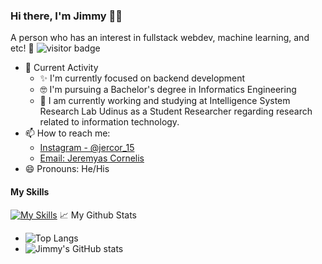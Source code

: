 ### Hi there, I'm Jimmy 👋😉
A person who has an interest in fullstack webdev, machine learning, and etc! 🙌
![visitor badge](https://visitor-badge.glitch.me/badge?page_id=jwenjian.visitor-badge)
- 🎯 Current Activity
  - ✨ I'm currently focused on backend development
  - 🤓 I'm pursuing a Bachelor's degree in Informatics Engineering
  - 📝 I am currently working and studying at Intelligence System Research Lab Udinus as a Student Researcher regarding research related to information technology.
- 📫 How to reach me:
  - [Instagram - @jercor_15](https://instagram.com/jercor_15)
  - [Email: Jeremyas Cornelis](mailto:jeremyasjimi9a@gmail.com)
- 😄 Pronouns: He/His
#### My Skills
[![My Skills](https://skillicons.dev/icons?i=html,css,js,php,py,laravel,bootstrap,figma,github,vscode&theme=light)](https://skillicons.dev)
📈 My Github Stats
 - ![Top Langs](https://github-readme-stats.vercel.app/api/top-langs/?username=jeremyascornelis&layout=compact&langs_count=8)
 - ![Jimmy's GitHub stats](https://github-readme-stats.vercel.app/api?username=jeremyascornelis&show_icons=true)
